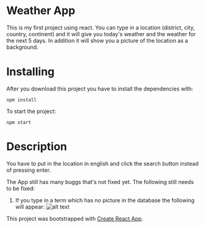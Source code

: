 # Weather App

This is my first project using react. You can type in a location (district, city, country, continent) and it will give you today's weather and the weather for the next 5 days. In addition it will show you a picture of the location as a background.

# Installing

After you download this project you have to install the dependencies with:

`npm install`

To start the project:

`npm start`


# Description

You have to put in the location in english and click the search button instead of pressing enter.

The App still has many buggs that's not fixed yet.
The following still needs to be fixed:

1. If you type in a term which has no picture in the database the following will appear:
![alt text](https://github.com/LuqmanSatrio/WetterApp-React-/masters/Buggs-Screenshot/unhandledPictureError.png)

This project was bootstrapped with [Create React App](https://github.com/facebookincubator/create-react-app).

